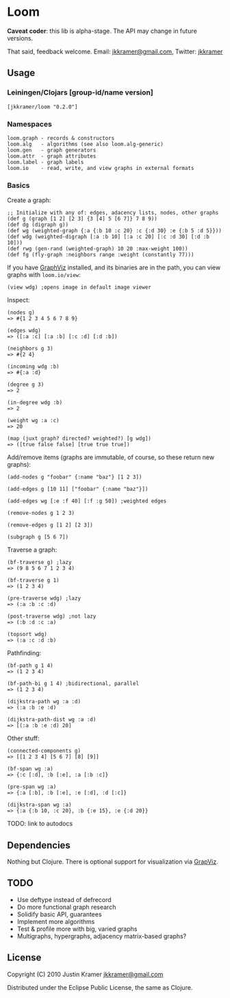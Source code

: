 # Loom

**Caveat coder**: this lib is alpha-stage. The API may change in future versions.

That said, feedback welcome. Email: [jkkramer@gmail.com](mailto:jkkramer@gmail.com), Twitter: [jkkramer](http://twitter.com/jkkramer)

## Usage

### Leiningen/Clojars [group-id/name version]

    [jkkramer/loom "0.2.0"]

### Namespaces

    loom.graph - records & constructors
    loom.alg   - algorithms (see also loom.alg-generic)
    loom.gen   - graph generators
    loom.attr  - graph attributes
    loom.label - graph labels
    loom.io    - read, write, and view graphs in external formats

### Basics

Create a graph:

    ;; Initialize with any of: edges, adacency lists, nodes, other graphs
    (def g (graph [1 2] [2 3] {3 [4] 5 [6 7]} 7 8 9))
    (def dg (digraph g))
    (def wg (weighted-graph {:a {:b 10 :c 20} :c {:d 30} :e {:b 5 :d 5}}))
    (def wdg (weighted-digraph [:a :b 10] [:a :c 20] [:c :d 30] [:d :b 10]))
    (def rwg (gen-rand (weighted-graph) 10 20 :max-weight 100))
    (def fg (fly-graph :neighbors range :weight (constantly 77)))

If you have [GraphViz](http://www.graphviz.org) installed, and its binaries are in the path, you can view graphs with <code>loom.io/view</code>:

    (view wdg) ;opens image in default image viewer
    
Inspect:

    (nodes g)
    => #{1 2 3 4 5 6 7 8 9}
    
    (edges wdg)
    => ([:a :c] [:a :b] [:c :d] [:d :b])
    
    (neighbors g 3)
    => #{2 4}
    
    (incoming wdg :b)
    => #{:a :d}
    
    (degree g 3)
    => 2
    
    (in-degree wdg :b)
    => 2
    
    (weight wg :a :c)
    => 20
    
    (map (juxt graph? directed? weighted?) [g wdg])
    => ([true false false] [true true true])
    
Add/remove items (graphs are immutable, of course, so these return new graphs):

    (add-nodes g "foobar" {:name "baz"} [1 2 3])
    
    (add-edges g [10 11] ["foobar" {:name "baz"}])
    
    (add-edges wg [:e :f 40] [:f :g 50]) ;weighted edges
    
    (remove-nodes g 1 2 3)

    (remove-edges g [1 2] [2 3])
    
    (subgraph g [5 6 7])

Traverse a graph:

    (bf-traverse g) ;lazy
    => (9 8 5 6 7 1 2 3 4)
    
    (bf-traverse g 1)
    => (1 2 3 4)
    
    (pre-traverse wdg) ;lazy
    => (:a :b :c :d)
    
    (post-traverse wdg) ;not lazy
    => (:b :d :c :a)
    
    (topsort wdg)
    => (:a :c :d :b)

Pathfinding:

    (bf-path g 1 4)
    => (1 2 3 4)
    
    (bf-path-bi g 1 4) ;bidirectional, parallel
    => (1 2 3 4)
    
    (dijkstra-path wg :a :d)
    => (:a :b :e :d)
    
    (dijkstra-path-dist wg :a :d)
    => [(:a :b :e :d) 20]

Other stuff:

    (connected-components g)
    => [[1 2 3 4] [5 6 7] [8] [9]]

    (bf-span wg :a)
    => {:c [:d], :b [:e], :a [:b :c]}

    (pre-span wg :a)
    => {:a [:b], :b [:e], :e [:d], :d [:c]}
    
    (dijkstra-span wg :a)
    => {:a {:b 10, :c 20}, :b {:e 15}, :e {:d 20}}

TODO: link to autodocs

## Dependencies

Nothing but Clojure. There is optional support for visualization via [GrapViz](http://graphviz.org).

## TODO

* Use deftype instead of defrecord
* Do more functional graph research
* Solidify basic API, guarantees
* Implement more algorithms
* Test & profile more with big, varied graphs
* Multigraphs, hypergraphs, adjacency matrix-based graphs?

## License

Copyright (C) 2010 Justin Kramer jkkramer@gmail.com

Distributed under the Eclipse Public License, the same as Clojure.
